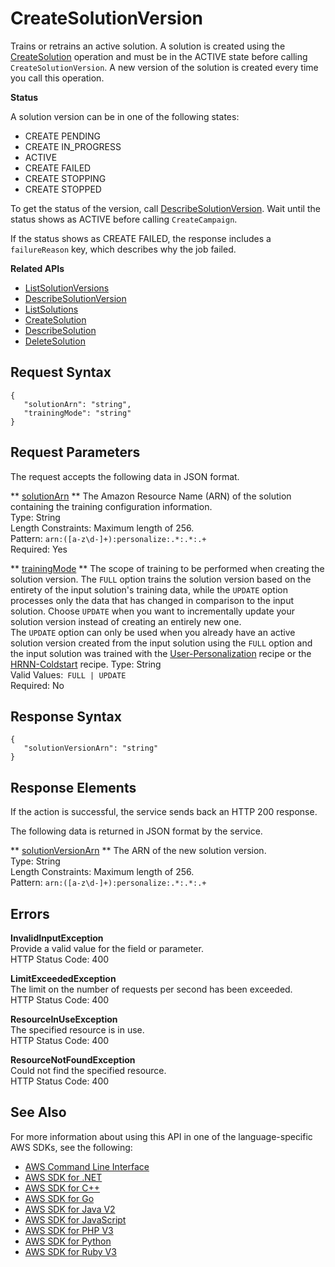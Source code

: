 # CreateSolutionVersion<a name="API_CreateSolutionVersion"></a>

Trains or retrains an active solution\. A solution is created using the [CreateSolution](API_CreateSolution.md) operation and must be in the ACTIVE state before calling `CreateSolutionVersion`\. A new version of the solution is created every time you call this operation\.

 **Status** 

A solution version can be in one of the following states:
+ CREATE PENDING
+ CREATE IN\_PROGRESS
+ ACTIVE
+ CREATE FAILED
+ CREATE STOPPING
+ CREATE STOPPED

To get the status of the version, call [DescribeSolutionVersion](API_DescribeSolutionVersion.md)\. Wait until the status shows as ACTIVE before calling `CreateCampaign`\.

If the status shows as CREATE FAILED, the response includes a `failureReason` key, which describes why the job failed\.

**Related APIs**
+  [ListSolutionVersions](API_ListSolutionVersions.md) 
+  [DescribeSolutionVersion](API_DescribeSolutionVersion.md) 
+  [ListSolutions](API_ListSolutions.md) 
+  [CreateSolution](API_CreateSolution.md) 
+  [DescribeSolution](API_DescribeSolution.md) 
+  [DeleteSolution](API_DeleteSolution.md) 

## Request Syntax<a name="API_CreateSolutionVersion_RequestSyntax"></a>

```
{
   "solutionArn": "string",
   "trainingMode": "string"
}
```

## Request Parameters<a name="API_CreateSolutionVersion_RequestParameters"></a>

The request accepts the following data in JSON format\.

 ** [solutionArn](#API_CreateSolutionVersion_RequestSyntax) **   <a name="personalize-CreateSolutionVersion-request-solutionArn"></a>
The Amazon Resource Name \(ARN\) of the solution containing the training configuration information\.  
Type: String  
Length Constraints: Maximum length of 256\.  
Pattern: `arn:([a-z\d-]+):personalize:.*:.*:.+`   
Required: Yes

 ** [trainingMode](#API_CreateSolutionVersion_RequestSyntax) **   <a name="personalize-CreateSolutionVersion-request-trainingMode"></a>
The scope of training to be performed when creating the solution version\. The `FULL` option trains the solution version based on the entirety of the input solution's training data, while the `UPDATE` option processes only the data that has changed in comparison to the input solution\. Choose `UPDATE` when you want to incrementally update your solution version instead of creating an entirely new one\.  
The `UPDATE` option can only be used when you already have an active solution version created from the input solution using the `FULL` option and the input solution was trained with the [User\-Personalization](https://docs.aws.amazon.com/personalize/latest/dg/native-recipe-new-item-USER_PERSONALIZATION.html) recipe or the [HRNN\-Coldstart](https://docs.aws.amazon.com/personalize/latest/dg/native-recipe-hrnn-coldstart.html) recipe\.
Type: String  
Valid Values:` FULL | UPDATE`   
Required: No

## Response Syntax<a name="API_CreateSolutionVersion_ResponseSyntax"></a>

```
{
   "solutionVersionArn": "string"
}
```

## Response Elements<a name="API_CreateSolutionVersion_ResponseElements"></a>

If the action is successful, the service sends back an HTTP 200 response\.

The following data is returned in JSON format by the service\.

 ** [solutionVersionArn](#API_CreateSolutionVersion_ResponseSyntax) **   <a name="personalize-CreateSolutionVersion-response-solutionVersionArn"></a>
The ARN of the new solution version\.  
Type: String  
Length Constraints: Maximum length of 256\.  
Pattern: `arn:([a-z\d-]+):personalize:.*:.*:.+` 

## Errors<a name="API_CreateSolutionVersion_Errors"></a>

 **InvalidInputException**   
Provide a valid value for the field or parameter\.  
HTTP Status Code: 400

 **LimitExceededException**   
The limit on the number of requests per second has been exceeded\.  
HTTP Status Code: 400

 **ResourceInUseException**   
The specified resource is in use\.  
HTTP Status Code: 400

 **ResourceNotFoundException**   
Could not find the specified resource\.  
HTTP Status Code: 400

## See Also<a name="API_CreateSolutionVersion_SeeAlso"></a>

For more information about using this API in one of the language\-specific AWS SDKs, see the following:
+  [ AWS Command Line Interface](https://docs.aws.amazon.com/goto/aws-cli/personalize-2018-05-22/CreateSolutionVersion) 
+  [ AWS SDK for \.NET](https://docs.aws.amazon.com/goto/DotNetSDKV3/personalize-2018-05-22/CreateSolutionVersion) 
+  [ AWS SDK for C\+\+](https://docs.aws.amazon.com/goto/SdkForCpp/personalize-2018-05-22/CreateSolutionVersion) 
+  [ AWS SDK for Go](https://docs.aws.amazon.com/goto/SdkForGoV1/personalize-2018-05-22/CreateSolutionVersion) 
+  [ AWS SDK for Java V2](https://docs.aws.amazon.com/goto/SdkForJavaV2/personalize-2018-05-22/CreateSolutionVersion) 
+  [ AWS SDK for JavaScript](https://docs.aws.amazon.com/goto/AWSJavaScriptSDK/personalize-2018-05-22/CreateSolutionVersion) 
+  [ AWS SDK for PHP V3](https://docs.aws.amazon.com/goto/SdkForPHPV3/personalize-2018-05-22/CreateSolutionVersion) 
+  [ AWS SDK for Python](https://docs.aws.amazon.com/goto/boto3/personalize-2018-05-22/CreateSolutionVersion) 
+  [ AWS SDK for Ruby V3](https://docs.aws.amazon.com/goto/SdkForRubyV3/personalize-2018-05-22/CreateSolutionVersion) 
